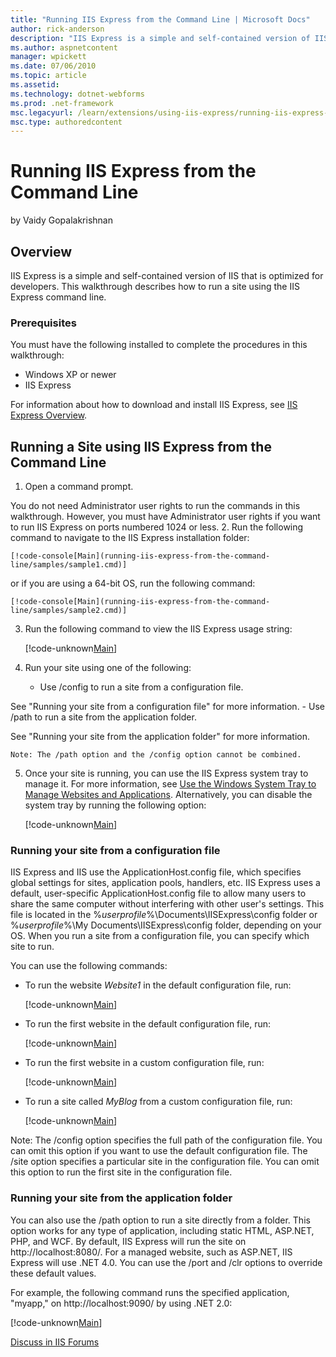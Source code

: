 ```yaml
---
title: "Running IIS Express from the Command Line | Microsoft Docs"
author: rick-anderson
description: "IIS Express is a simple and self-contained version of IIS that is optimized for developers. This walkthrough describes how to run a site using the IIS Expres..."
ms.author: aspnetcontent
manager: wpickett
ms.date: 07/06/2010
ms.topic: article
ms.assetid: 
ms.technology: dotnet-webforms
ms.prod: .net-framework
msc.legacyurl: /learn/extensions/using-iis-express/running-iis-express-from-the-command-line
msc.type: authoredcontent
---
```

Running IIS Express from the Command Line
====================
by Vaidy Gopalakrishnan

## Overview

IIS Express is a simple and self-contained version of IIS that is optimized for developers. This walkthrough describes how to run a site using the IIS Express command line.

### Prerequisites

You must have the following installed to complete the procedures in this walkthrough:

- Windows XP or newer
- IIS Express

For information about how to download and install IIS Express, see [IIS Express Overview](../introduction-to-iis-express/iis-express-overview.md "IIS Express Overview").

## Running a Site using IIS Express from the Command Line

1. Open a command prompt.  
  
 You do not need Administrator user rights to run the commands in this walkthrough. However, you must have Administrator user rights if you want to run IIS Express on ports numbered 1024 or less.
2. Run the following command to navigate to the IIS Express installation folder:

    [!code-console[Main](running-iis-express-from-the-command-line/samples/sample1.cmd)]

 or if you are using a 64-bit OS, run the following command:

    [!code-console[Main](running-iis-express-from-the-command-line/samples/sample2.cmd)]
3. Run the following command to view the IIS Express usage string:

    [!code-unknown[Main](running-iis-express-from-the-command-line/samples/sample-127454-3.unknown)]
4. Run your site using one of the following: 

    - Use /config to run a site from a configuration file.  
  
 See "Running your site from a configuration file" for more information.
    - Use /path to run a site from the application folder.  
  
 See "Running your site from the application folder" for more information.

    Note: The /path option and the /config option cannot be combined.
5. Once your site is running, you can use the IIS Express system tray to manage it. For more information, see [Use the Windows System Tray to Manage Websites and Applications](using-the-windows-system-tray-to-manage-websites-and-applications.md). Alternatively, you can disable the system tray by running the following option:

    [!code-unknown[Main](running-iis-express-from-the-command-line/samples/sample-127454-4.unknown)]

### Running your site from a configuration file

IIS Express and IIS use the ApplicationHost.config file, which specifies global settings for sites, application pools, handlers, etc. IIS Express uses a default, user-specific ApplicationHost.config file to allow many users to share the same computer without interfering with other user's settings. This file is located in the %*userprofile*%\Documents\IISExpress\config folder or %*userprofile*%\My Documents\IISExpress\config folder, depending on your OS. When you run a site from a configuration file, you can specify which site to run.

You can use the following commands:

- To run the website *Website1* in the default configuration file, run: 

    [!code-unknown[Main](running-iis-express-from-the-command-line/samples/sample-127454-5.unknown)]
- To run the first website in the default configuration file, run:

    [!code-unknown[Main](running-iis-express-from-the-command-line/samples/sample-127454-6.unknown)]
- To run the first website in a custom configuration file, run:

    [!code-unknown[Main](running-iis-express-from-the-command-line/samples/sample-127454-7.unknown)]
- To run a site called *MyBlog* from a custom configuration file, run:

    [!code-unknown[Main](running-iis-express-from-the-command-line/samples/sample-127454-8.unknown)]

Note: The /config option specifies the full path of the configuration file. You can omit this option if you want to use the default configuration file. The /site option specifies a particular site in the configuration file. You can omit this option to run the first site in the configuration file.

### Running your site from the application folder

You can also use the /path option to run a site directly from a folder. This option works for any type of application, including static HTML, ASP.NET, PHP, and WCF. By default, IIS Express will run the site on http://localhost:8080/. For a managed website, such as ASP.NET, IIS Express will use .NET 4.0. You can use the /port and /clr options to override these default values.

For example, the following command runs the specified application, "myapp," on http://localhost:9090/ by using .NET 2.0:

[!code-unknown[Main](running-iis-express-from-the-command-line/samples/sample-127454-9.unknown)]
  
  
[Discuss in IIS Forums](https://forums.iis.net/1166.aspx)